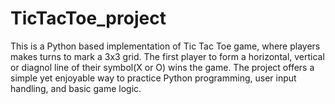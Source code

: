# TicTacToe_project
This is a Python based implementation of Tic Tac Toe game, where players makes turns to mark a 3x3 grid. The first player to form a horizontal, vertical or  diagnol line of their symbol(X or O) wins the game. The project offers a simple yet enjoyable way to practice Python programming, user input handling, and basic game logic. 
